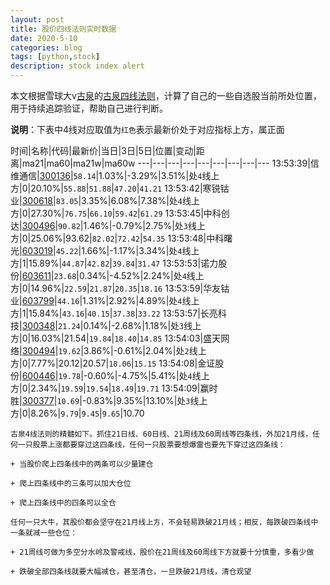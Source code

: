 ```yaml
---
layout: post
title: 股价四线法则实时数据
date: 2020-5-10
categories: blog
tags: [python,stock]
description: stock index alert
---
```



本文根据雪球大v[古泉](https://xueqiu.com/u/7148646888)的[古泉四线法则](https://xueqiu.com/7148646888/130498192)，计算了自己的一些自选股当前所处位置，用于持续追踪验证，帮助自己进行判断。

**说明**：下表中4线对应取值为`红色`表示最新价处于对应指标上方，属正面

时间|名称|代码|最新价|当日|3日|5日|位置|变动|距离|ma21|ma60|ma21w|ma60w
---|---|---|---|---|---|---|---|---
13:53:39|信维通信|[300136](https://xueqiu.com/S/SZ300136)|`58.14`|1.03%|-3.29%|3.51%|处`4`线上方|0|20.10%|`55.88`|`51.88`|`47.20`|`41.21`
13:53:42|寒锐钴业|[300618](https://xueqiu.com/S/SZ300618)|`83.05`|3.35%|6.08%|7.38%|处`4`线上方|0|27.30%|`76.75`|`66.10`|`59.42`|`61.29`
13:53:45|中科创达|[300496](https://xueqiu.com/S/SZ300496)|`90.82`|1.46%|-0.79%|2.75%|处`3`线上方|0|25.06%|93.62|`82.02`|`72.42`|`54.35`
13:53:48|中科曙光|[603019](https://xueqiu.com/S/SH603019)|`45.22`|1.66%|-1.17%|3.34%|处`4`线上方|1|15.89%|`44.87`|`42.82`|`39.84`|`31.47`
13:53:53|诺力股份|[603611](https://xueqiu.com/S/SH603611)|`23.68`|0.34%|-4.52%|2.24%|处`4`线上方|0|14.96%|`22.59`|`21.87`|`20.35`|`18.16`
13:53:59|华友钴业|[603799](https://xueqiu.com/S/SH603799)|`44.16`|1.31%|2.92%|4.89%|处`4`线上方|1|15.84%|`43.16`|`40.15`|`37.38`|`33.22`
13:53:57|长亮科技|[300348](https://xueqiu.com/S/SZ300348)|`21.24`|0.14%|-2.68%|1.18%|处`3`线上方|0|16.03%|21.54|`19.84`|`18.40`|`14.85`
13:54:03|盛天网络|[300494](https://xueqiu.com/S/SZ300494)|`19.62`|3.86%|-0.61%|2.04%|处`2`线上方|0|7.77%|20.12|20.57|`18.06`|`15.15`
13:54:08|金证股份|[600446](https://xueqiu.com/S/SH600446)|`19.78`|-0.60%|-4.75%|5.41%|处`4`线上方|0|2.34%|`19.59`|`19.54`|`18.49`|`19.71`
13:54:09|赢时胜|[300377](https://xueqiu.com/S/SZ300377)|`10.69`|-0.83%|9.35%|13.10%|处`3`线上方|0|8.26%|`9.79`|`9.45`|`9.65`|10.70

```
古泉4线法则的精髓如下。抓住21日线、60日线、21周线及60周线等四条线，外加21月线，任何一只股票上涨都要穿过这四条线，任何一只股票要想爆雷也要先下穿过这四条线：

+ 当股价爬上四条线中的两条可以少量建仓

+ 爬上四条线中的三条可以加大仓位

+ 爬上四条线中的四条可以全仓

任何一只大牛，其股价都会坚守在21月线上方，不会轻易跌破21月线；相反，每跌破四条线中一条就减一些仓位：

+ 21周线可做为多空分水岭及警戒线，股价在21周线及60周线下方就要十分慎重，多看少做

+ 跌破全部四条线就要大幅减仓，甚至清仓，一旦跌破21月线，清仓观望
```